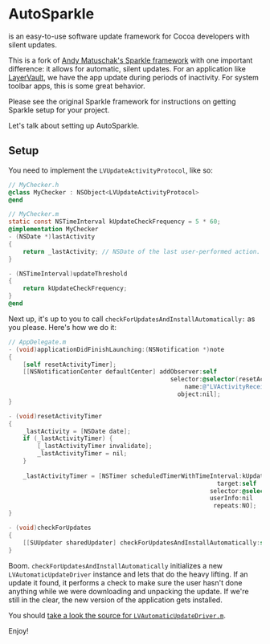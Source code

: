 # AutoSparkle 
is an easy-to-use software update framework for Cocoa developers with silent updates.

This is a fork of [Andy Matuschak's Sparkle framework](https://github.com/andymatuschak/Sparkle) with one important difference: it 
allows for automatic, silent updates. For an application like [LayerVault](https://layervault.com), we have the app update during 
periods of inactivity. For system toolbar apps, this is some great behavior.

Please see the original Sparkle framework for instructions on getting Sparkle setup for your project.

Let's talk about setting up AutoSparkle.

## Setup

You need to implement the `LVUpdateActivityProtocol`, like so:

```Objective-C
// MyChecker.h
@class MyChecker : NSObject<LVUpdateActivityProtocol>
@end

// MyChecker.m
static const NSTimeInterval kUpdateCheckFrequency = 5 * 60;
@implementation MyChecker
- (NSDate *)lastActivity
{
    return _lastActivity; // NSDate of the last user-performed action.
}

- (NSTimeInterval)updateThreshold
{
    return kUpdateCheckFrequency;
}
@end 
```

Next up, it's up to you to call `checkForUpdatesAndInstallAutomatically:` as you please. Here's how we do it:

```Objective-C
// AppDelegate.m
- (void)applicationDidFinishLaunching:(NSNotification *)note
{
    [self resetActivityTimer];
    [[NSNotificationCenter defaultCenter] addObserver:self
                                             selector:@selector(resetActivityTimer)
                                                 name:@"LVActivityReceived"
                                               object:nil];
}

- (void)resetActivityTimer
{
    _lastActivity = [NSDate date];
    if (_lastActivityTimer) {
        [_lastActivityTimer invalidate];
        _lastActivityTimer = nil;
    }
    
    _lastActivityTimer = [NSTimer scheduledTimerWithTimeInterval:kUpdateCheckFrequency
                                                          target:self
                                                        selector:@selector(checkForUpdates)
                                                        userInfo:nil
                                                         repeats:NO];
}

- (void)checkForUpdates
{
    [[SUUpdater sharedUpdater] checkForUpdatesAndInstallAutomatically:self];
}
```

Boom. `checkForUpdatesAndInstallAutomatically` initializes a new `LVAutomaticUpdateDriver` instance and lets that do the heavy lifting.
If an update it found, it performs a check to make sure the user hasn't done anything while we were downloading and 
unpacking the update. If we're still in the clear, the new version of the application gets installed.

You should [take a look the source for `LVAutomaticUpdateDriver.m`](https://github.com/layervault/Sparkle/blob/master/LVAutomaticUpdateDriver.m).

Enjoy!

